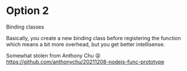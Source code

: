 # Option 2

Binding classes

Basically, you create a new binding class before registering the function which means a bit more overhead, but you get better intellisense.

Somewhat stolen from Anthony Chu 😝 <https://github.com/anthonychu/20211208-nodejs-func-prototype>
